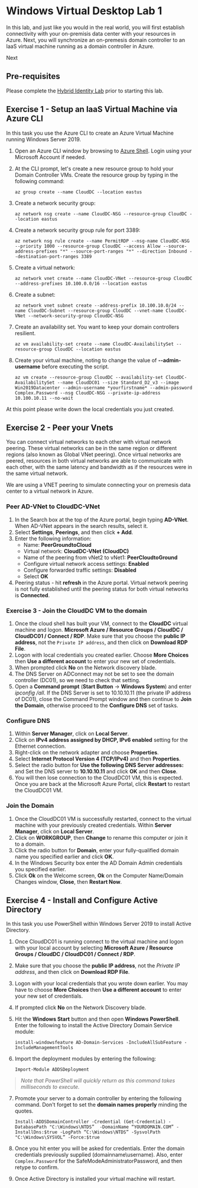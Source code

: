 # Windows Virtual Desktop Lab 1

In this lab, and just like you would in the real world, you will first establish connectivity with your on-premisis data center with your resources in Azure.  Next, you will synchronize an on-premesis domain controller to an IaaS virtual machine running as a domain controller in Azure. 

Next


## Pre-requisites

Please complete the [Hybrid Identity Lab](wvdhomework.md) prior to starting this lab.

## Exercise 1 - Setup an IaaS Virtual Machine via Azure CLI

In this task you use the Azure CLI to create an Azure Virtual Machine running Windows Server 2019.

1. Open an Azure CLI window by browsing to [Azure Shell](https://shell.azure.com). Login using your Microsoft Account if needed.
2. At the CLI prompt, let's create a new resource group to hold your Domain Controller VMs. Create the resource group by typing in the following command:

    `az group create --name CloudDC --location eastus`

3. Create a network security group:

    `az network nsg create --name CloudDC-NSG --resource-group CloudDC --location eastus`

4. Create a network security group rule for port 3389:

    `az network nsg rule create --name PermitRDP --nsg-name CloudDC-NSG --priority 1000 --resource-group CloudDC --access Allow --source-address-prefixes "*" --source-port-ranges "*" --direction Inbound --destination-port-ranges 3389`

5. Create a virtual network:

    `az network vnet create --name CloudDC-VNet --resource-group CloudDC --address-prefixes 10.100.0.0/16 --location eastus`

6. Create a subnet:

    `az network vnet subnet create --address-prefix 10.100.10.0/24 --name CloudDC-Subnet --resource-group CloudDC --vnet-name CloudDC-VNet --network-security-group CloudDC-NSG`

7. Create an availability set.  You want to keep your domain controllers resilient.

    `az vm availability-set create --name CloudDC-AvailabilitySet --resource-group CloudDC --location eastus`

8. Create your virtual machine, noting to change the value of **--admin-username** before executing the script.

    `az vm create --resource-group CloudDC --availability-set CloudDC-AvailabilitySet --name CloudDC01 --size Standard_D2_v3 --image Win2019Datacenter --admin-username *yourfirstname* --admin-password Complex.Password --nsg CloudDC-NSG --private-ip-address 10.100.10.11 --no-wait`

At this point please write down the local credentials you just created.

## Exercise 2 - Peer your Vnets

You can connect virtual networks to each other with virtual network peering. These virtual networks can be in the same region or different regions (also known as Global VNet peering). Once virtual networks are peered, resources in both virtual networks are able to communicate with each other, with the same latency and bandwidth as if the resources were in the same virtual network.

We are using a VNET peering to simulate connecting your on premesis data center to a virtual network in Azure.

### Peer AD-VNet to CloudDC-VNet

1. In the Search box at the top of the Azure portal, begin typing **AD-VNet**. When AD-VNet appears in the search results, select it.
2. Select **Settings**, **Peerings**, and then click **+ Add**.
3. Enter the following information:
    * Name: **PeerGroundtoCloud**
    * Virtual network: **CloudDC-VNet (CloudDC)**
    * Name of the peering from vNet2 to vNet1: **PeerCloudtoGround**  
    * Configure virtual network access settings: **Enabled**
    * Configure forwarded traffic settings: **Disabled**
    * Select **OK**
4. Peering status - hit **refresh** in the Azure portal.  Virtual network peering is not fully established until the peering status for both virtual networks is **Connected**.

### Exercise 3 - Join the CloudDC VM to the domain

1. Once the cloud shell has built your VM, connect to the **CloudDC** virtual machine and logon. **Microsoft Azure / Resource Groups / CloudDC / CloudDC01 / Connect / RDP**.  Make sure that you choose the **public IP address**, not the `Private IP address`, and then click on **Download RDP File**.
2. Logon with local credentials you created earlier.  Choose **More Choices** then **Use a different account** to enter your new set of credentials.
3. When prompted click **No** on the Network discovery blade.
4. The DNS Server on ADConnect may not be set to see the domain controller (DC01), so we need to check that setting.  
5. Open a **Command prompt** (**Start Button** -> **Windows System**) and enter *ipconfig /all*.  If the DNS Server is set to 10.10.10.11 (the private IP address of DC01), close the Command Prompt window and then continue to **Join the Domain**, otherwise proceed to the **Configure DNS** set of tasks.

### Configure DNS

1. Within **Server Manager**, click on **Local Server**.
2. Click on **IPv4 address assigned by DHCP, IPv6 enabled** setting for the Ethernet connection.
3. Right-click on the network adapter and choose **Properties**.
4. Select **Internet Protocol Version 4 (TCP/IPv4)** and then **Properties**.
5. Select the radio button for **Use the following DNS Server addresses:** and Set the DNS server to **10.10.10.11** and click **OK** and then **Close**.
6. You will then lose connection to the CloudDC01 VM, this is expected. Once you are back at the Microsoft Azure Portal, click **Restart** to restart the CloudDC01 VM.

### Join the Domain

1. Once the CloudDC01 VM is successfully restarted, connect to the virtual machine with your previously created credentials.  Within **Server Manager**, click on **Local Server**.
2. Click on **WORKGROUP**, then **Change** to rename this computer or join it to a domain.
3. Click the radio button for **Domain**, enter your fully-qualified domain name you specified earlier and click **OK**.
4. In the Windows Security box enter the AD Domain Admin credentials you specified earlier.
5. Click **Ok** on the Welcome screen, **Ok** on the Computer Name/Domain Changes window, **Close**, then **Restart Now**.

## Exercise 4 - Install and Configure Active Directory

In this task you use PowerShell within Windows Server 2019 to install Active Directory.

1. Once CloudDC01 is running connect to the virtual machine and logon with your local account by selecting **Microsoft Azure / Resource Groups / CloudDC / CloudDC01 / Connect / RDP**.  
2. Make sure that you choose the **public IP address**, not the *Private IP address*, and then click on **Download RDP File**.
3. Logon with your local credentials that you wrote down earlier.  You may have to choose **More Choices** then **Use a different account** to enter your new set of credentials.
4. If prompted click **No** on the Network Discovery blade.
5. Hit the **Windows Start** button and then open **Windows PowerShell**. Enter the following to install the Active Directory Domain Service module:

    `install-windowsfeature AD-Domain-Services -IncludeAllSubFeature -IncludeManagementTools`
6. Import the deployment modules by entering the following:

    `Import-Module ADDSDeployment`

> *Note that PowerShell will quickly return as this command takes milliseconds to execute.*

7. Promote your server to a domain controller by entering the following command.  Don't forget to set the **domain names properly** minding the quotes.

    `Install-ADDSDomainController -Credential (Get-Credential) -DatabasePath "C:\Windows\NTDS”  -DomainName “YOURDOMAIN.COM” -InstallDns:$true
-LogPath “C:\Windows\NTDS” -SysvolPath "C:\Windows\SYSVOL” -Force:$true`

8. Once you hit enter you will be asked for credentials.  Enter the domain credentials previously supplied (domainname\username).  Also, enter `Complex.Password` for the SafeModeAdministratorPassword, and then retype to confirm.

9. Once Active Directory is installed your virtual machine will restart.